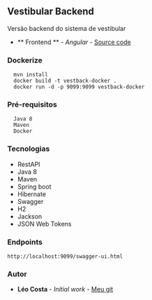 ## Vestibular Backend

Versão backend do sistema de vestibular

* ** Frontend ** - *Angular* - [Source code](https://github.com/lelodois/vestibular-frontend)

### Dockerize

```
  mvn install
  docker build -t vestback-docker .
  docker run -d -p 9099:9099 vestback-docker
```


### Pré-requisitos

```
  Java 8
  Maven
  Docker
```
### Tecnologias

* RestAPI
* Java 8
* Maven
* Spring boot
* Hibernate
* Swagger
* H2
* Jackson
* JSON Web Tokens

### Endpoints

``` 
http://localhost:9099/swagger-ui.html
```

### Autor

* **Léo Costa** - *Initial work* - [Meu git](https://github.com/lelodois)

